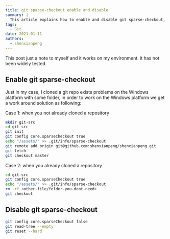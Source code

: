 ```yaml
---
title: git sparse-checkout enable and disable
summary: |
  This article explains how to enable and disable git sparse-checkout, including examples of how to configure sparse-checkout for specific directories and how to reset it.
tags:
  - Git
date: 2021-01-11
authors:
  - shenxianpeng
---
```


This post just a note to myself and it works on my environment. it has not been widely tested.

## Enable git sparse-checkout


Just in my case, I cloned a git repo exists problems on the Windows platform with some folder, in order to work on the Windows platform we get a work around solution as following:

Case 1: when you not already cloned a repository

```bash
mkdir git-src
cd git-src
git init
git config core.sparseCheckout true
echo "/assets/" >> .git/info/sparse-checkout
git remote add origin git@github.com:shenxianpeng/shenxianpeng.git
git fetch
git checkout master
```

Case 2: when you already cloned a repository

```bash
cd git-src
git config core.sparseCheckout true
echo "/assets/" >> .git/info/sparse-checkout
rm -rf <other-file/folder-you-dont-need>
git checkout
```

## Disable git sparse-checkout

```bash
git config core.sparseCheckout false
git read-tree --empty
git reset --hard
```
